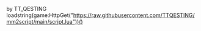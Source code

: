 by TT_QESTING
loadstring(game:HttpGet("https://raw.githubusercontent.com/TTQESTING/mm2script/main/script.lua"))()
